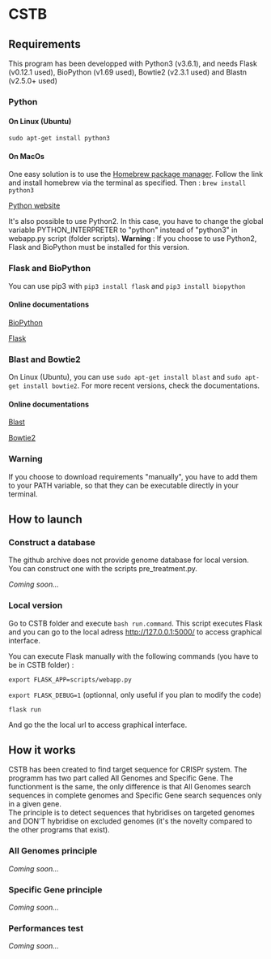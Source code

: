 # CSTB

## Requirements 

This program has been developped with Python3 (v3.6.1), and needs Flask (v0.12.1 used), BioPython (v1.69 used), Bowtie2 (v2.3.1 used) and Blastn (v2.5.0+ used) 

### Python

#### On Linux (Ubuntu) 
`sudo apt-get install python3`

#### On MacOs  
One easy solution is to use the [Homebrew package manager](http://brew.sh/). Follow the link and install homebrew via the terminal as specified. 
Then : `brew install python3`

[Python website](https://www.python.org)

It's also possible to use Python2. In this case, you have to change the global variable PYTHON_INTERPRETER to "python" instead of "python3" in webapp.py script (folder scripts). **Warning** : If you choose to use Python2, Flask and BioPython must be installed for this version.   

### Flask and BioPython 
You can use pip3 with `pip3 install flask` and `pip3 install biopython`

#### Online documentations
[BioPython](http://biopython.org/wiki/Documentation) 

[Flask](http://flask.pocoo.org/docs/0.12/)

### Blast and Bowtie2 

On Linux (Ubuntu), you can use `sudo apt-get install blast` and `sudo apt-get install bowtie2`. 
For more recent versions, check the documentations. 
#### Online documentations 

[Blast](https://www.ncbi.nlm.nih.gov/books/NBK279690/)

[Bowtie2](http://bowtie-bio.sourceforge.net/bowtie2/manual.shtml)

### Warning 
If you choose to download requirements "manually", you have to add them to your PATH variable, so that they can be executable directly in your terminal.  

## How to launch 

### Construct a database 

The github archive does not provide genome database for local version. You can construct one with the scripts pre_treatment.py. 

*Coming soon...* 

### Local version 
Go to CSTB folder and execute `bash run.command`. This script executes Flask and you can go to the local adress http://127.0.0.1:5000/ to access graphical interface. 

You can execute Flask manually with the following commands (you have to be in CSTB folder) : 

`export FLASK_APP=scripts/webapp.py`

`export FLASK_DEBUG=1` (optionnal, only useful if you plan to modify the code) 

`flask run`

And go the the local url to access graphical interface. 

## How it works 
CSTB has been created to find target sequence for CRISPr system. 
The programm has two part called All Genomes and Specific Gene. The functionment is the same, the only difference is that All Genomes search sequences in complete genomes and Specific Gene search sequences only in a given gene.  
The principle is to detect sequences that hybridises on targeted genomes and DON'T hybridise on excluded genomes (it's the novelty compared to the other programs that exist).  

### All Genomes principle 

*Coming soon...* 

### Specific Gene principle 

*Coming soon...* 

### Performances test 

*Coming soon...* 




